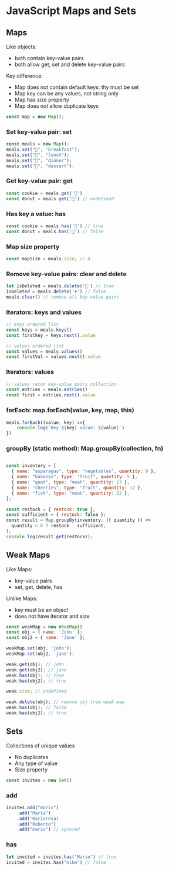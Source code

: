 # JavaScript Maps and Sets

## Maps

Like objects:

- both contain key-value pairs
- both allow get, set and delete key-value pairs

Key difference:

- Map does not contain default keys: thy must be set
- Map key can be any values, not string only
- Map has size property
- Map does not allow duplicate keys

```js
const map = new Map();
```

### Set key-value pair: set

```js
const meals = new Map();
meals.set("🍎", "breakfast");
meals.set("🍕", "lunch");
meals.set("🍔", "dinner");
meals.set("🎂", "dessert");
```

### Get key-value pair: get 

```js
const cookie = meals.get('🍪')
const donut = meals.get('🍩') // undefined
```

### Has key a value: has

```js
const cookie = meals.has('🍪') // true
const donut = meals.has('🍩') // false
```

### Map size property

```js
const mapSize = meals.size; // 4
```

### Remove key-value pairs: clear and delete

```js
let isDeleted = meals.delete('🍩') // true
isDeleted = meals.delete('♦️') // false
meals.clear() // remove all key-value pairs
```

### Iterators: keys and values

```js
// keys ordered list
const keys = meals.keys() 
const firstkey = keys.next().value

// values ordered list
const values = meals.values()
const firstVal = values.next().value
```

### Iterators: values

```js
// values retun key-value pairs collection
const entries = meals.entries()
const first = entries.next().value
```

### forEach: map.forEach(value, key, map, this)

```js
meals.forEach((value, key) =>{
    console.log(`Key ${key} value: ${value}`)
})
```

### groupBy (static method): Map.groupBy(collection, fn)
```js

const inventory = [
  { name: "asparagus", type: "vegetables", quantity: 9 },
  { name: "bananas", type: "fruit", quantity: 5 },
  { name: "goat", type: "meat", quantity: 23 },
  { name: "cherries", type: "fruit", quantity: 12 },
  { name: "fish", type: "meat", quantity: 22 },
];

const restock = { restock: true };
const sufficient = { restock: false };
const result = Map.groupBy(inventory, ({ quantity }) =>
  quantity < 6 ? restock : sufficient,
);
console.log(result.get(restock));
```

## Weak Maps

Like Maps:
- key-value pairs
- set, get, delete, has

Unlike Maps:
- key must be an object
- does not have iterator and size
  
```js
const weakMap = new WeakMap()
const obj = { name: 'John' };
const obj2 = { name: 'Jane' };

weakMap.set(obj, 'john');
weakMap.set(obj2, 'jane');

weak.get(obj); // john
weak.get(obj2); // jane
weak.has(obj); // true
weak.has(obj2); // true

weak.size; // undefined

weak.delete(obj); // remove obj from weak map
weak.has(obj); // false
weak.has(obj2); // true
```

## Sets

Collections of unique values

- No duplicates
- Any type of value
- Size property

```js
const invites = new Set()
```

### add

```js
invites.add("mario")
    .add("Maria")
    .add("Mariarosa)
    .add("Roberto")
    .add("mario") // ignored
```

### has

```js
let invited = invites.has("Mario") // true
invited = invites.has("mike") // false
```